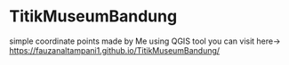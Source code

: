 # TitikMuseumBandung
simple coordinate points made by Me using QGIS tool
you can visit here-> https://fauzanaltampani1.github.io/TitikMuseumBandung/
